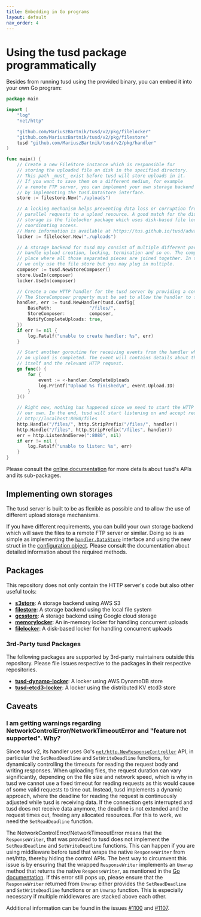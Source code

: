 ```yaml
---
title: Embedding in Go programs
layout: default
nav_order: 4
---
```


# Using the tusd package programmatically

Besides from running tusd using the provided binary, you can embed it into your own Go program:

```go
package main

import (
	"log"
	"net/http"

	"github.com/MariuszBartnik/tusd/v2/pkg/filelocker"
	"github.com/MariuszBartnik/tusd/v2/pkg/filestore"
	tusd "github.com/MariuszBartnik/tusd/v2/pkg/handler"
)

func main() {
	// Create a new FileStore instance which is responsible for
	// storing the uploaded file on disk in the specified directory.
	// This path _must_ exist before tusd will store uploads in it.
	// If you want to save them on a different medium, for example
	// a remote FTP server, you can implement your own storage backend
	// by implementing the tusd.DataStore interface.
	store := filestore.New("./uploads")

	// A locking mechanism helps preventing data loss or corruption from
	// parallel requests to a upload resource. A good match for the disk-based
	// storage is the filelocker package which uses disk-based file lock for
	// coordinating access.
	// More information is available at https://tus.github.io/tusd/advanced-topics/locks/.
	locker := filelocker.New("./uploads")

	// A storage backend for tusd may consist of multiple different parts which
	// handle upload creation, locking, termination and so on. The composer is a
	// place where all those separated pieces are joined together. In this example
	// we only use the file store but you may plug in multiple.
	composer := tusd.NewStoreComposer()
	store.UseIn(composer)
	locker.UseIn(composer)

	// Create a new HTTP handler for the tusd server by providing a configuration.
	// The StoreComposer property must be set to allow the handler to function.
	handler, err := tusd.NewHandler(tusd.Config{
		BasePath:              "/files/",
		StoreComposer:         composer,
		NotifyCompleteUploads: true,
	})
	if err != nil {
		log.Fatalf("unable to create handler: %s", err)
	}

	// Start another goroutine for receiving events from the handler whenever
	// an upload is completed. The event will contains details about the upload
	// itself and the relevant HTTP request.
	go func() {
		for {
			event := <-handler.CompleteUploads
			log.Printf("Upload %s finished\n", event.Upload.ID)
		}
	}()

	// Right now, nothing has happened since we need to start the HTTP server on
	// our own. In the end, tusd will start listening on and accept request at
	// http://localhost:8080/files
	http.Handle("/files/", http.StripPrefix("/files/", handler))
	http.Handle("/files", http.StripPrefix("/files", handler))
	err = http.ListenAndServe(":8080", nil)
	if err != nil {
		log.Fatalf("unable to listen: %s", err)
	}
}

```

Please consult the [online documentation](https://pkg.go.dev/github.com/MariuszBartnik/tusd/v2/pkg) for more details about tusd's APIs and its sub-packages.

## Implementing own storages

The tusd server is built to be as flexible as possible and to allow the use of different upload storage mechanisms.

If you have different requirements, you can build your own storage backend which will save the files to a remote FTP server or similar. Doing so is as simple as implementing the [`handler.DataStore`](https://pkg.go.dev/github.com/MariuszBartnik/tusd/v2/pkg/handler#DataStore) interface and using the new struct in the [configuration object](https://pkg.go.dev/github.com/MariuszBartnik/tusd/v2/pkg/handler#Config). Please consult the documentation about detailed information about the required methods.

## Packages

This repository does not only contain the HTTP server's code but also other
useful tools:

* [**s3store**](https://pkg.go.dev/github.com/MariuszBartnik/tusd/v2/pkg/s3store): A storage backend using AWS S3
* [**filestore**](https://pkg.go.dev/github.com/MariuszBartnik/tusd/v2/pkg/filestore): A storage backend using the local file system
* [**gcsstore**](https://pkg.go.dev/github.com/MariuszBartnik/tusd/v2/pkg/gcsstore): A storage backend using Google cloud storage
* [**memorylocker**](https://pkg.go.dev/github.com/MariuszBartnik/tusd/v2/pkg/memorylocker): An in-memory locker for handling concurrent uploads
* [**filelocker**](https://pkg.go.dev/github.com/MariuszBartnik/tusd/v2/pkg/filelocker): A disk-based locker for handling concurrent uploads

### 3rd-Party tusd Packages

The following packages are supported by 3rd-party maintainers outside this repository. Please file issues respective to the packages in their respective repositories.

* [**tusd-dynamo-locker**](https://github.com/chen-anders/tusd-dynamo-locker): A locker using AWS DynamoDB store
* [**tusd-etcd3-locker**](https://github.com/tus/tusd-etcd3-locker): A locker using the distributed KV etcd3 store

## Caveats

### I am getting warnings regarding NetworkControlError/NetworkTimeoutError and "feature not supported". Why?

Since tusd v2, its handler uses Go's [`net/http.NewResponseController`](https://pkg.go.dev/net/http#NewResponseController) API, in particular the `SetReadDeadline` and `SetWriteDeadline` functions, for dynamically controlling the timeouts for reading the request body and writing responses. When uploading files, the request duration can vary significantly, depending on the file size and network speed, which is why in tusd we cannot use a fixed timeout for reading requests as this would cause of some valid requests to time out. Instead, tusd implements a dynamic approach, where the deadline for reading the request is continuously adjusted while tusd is receiving data. If the connection gets interrupted and tusd does not receive data anymore, the deadline is not extended and the request times out, freeing any allocated resources. For this to work, we need the `SetReadDeadline` function.

The NetworkControlError/NetworkTimeoutError means that the `ResponseWriter`, that was provided to tusd does not implement the `SetReadDeadline` and `SetWriteDeadline` functions. This can happen if you are using middleware before tusd that wraps the native `ResponseWriter` from net/http, thereby hiding the control APIs. The best way to circumvent this issue is by ensuring that the wrapped `ResponseWriter` implements an `Unwrap` method that returns the native `ResponseWriter`, as mentioned in the [Go documentation](https://pkg.go.dev/net/http#NewResponseController). If this error still pops up, please ensure that the `ResponseWriter` returned from `Unwrap` either provides the `SetReadDeadline` and `SetWriteDeadline` functions or an `Unwrap` function. This is especially necessary if multiple middlewares are stacked above each other.

Additional information can be found in the issues [#1100](https://github.com/tus/tusd/issues/1100) and [#1107](https://github.com/tus/tusd/issues/1107).
